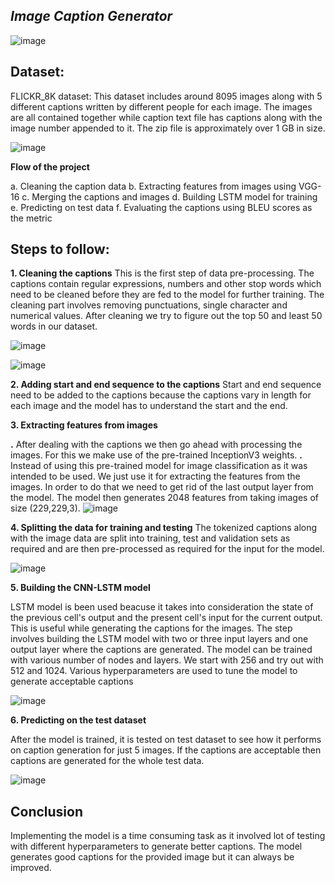 ***Image Caption Generator***
-----------------------------------------------------------------------------------------------------------
![image](https://user-images.githubusercontent.com/105269665/167598065-3035908c-32b1-409f-abac-b17b41e60bbc.png)

**Dataset:**
------------------------------------------------------------------------------------------------------
FLICKR_8K dataset: This dataset includes around 8095 images along with 5 different captions written by different people for each image. The images are all contained together while caption text file has captions along with the image number appended to it. The zip file is approximately over 1 GB in size.

![image](https://user-images.githubusercontent.com/105269665/167600950-6f4ae28b-d20d-40c7-a424-96c3e53b4d2a.png)

**Flow of the project**

a. Cleaning the caption data
b. Extracting features from images using VGG-16
c. Merging the captions and images
d. Building LSTM model for training
e. Predicting on test data
f. Evaluating the captions using BLEU scores as the metric

**Steps to follow:**
----------------------------------------------------------------------------------------------
**1. Cleaning the captions**
This is the first step of data pre-processing. The captions contain regular expressions, numbers and other stop words which need to be cleaned before they are fed to the model for further training. The cleaning part involves removing punctuations, single character and numerical values. After cleaning we try to figure out the top 50 and least 50 words in our dataset.

![image](https://user-images.githubusercontent.com/105269665/167602162-ecb1346d-23b3-42b4-a470-469ca4406477.png)

![image](https://user-images.githubusercontent.com/105269665/167602739-edf3e0aa-7346-4076-aad6-6d9f5055dc6a.png)

**2. Adding start and end sequence to the captions**
Start and end sequence need to be added to the captions because the captions vary in length for each image and the model has to understand the start and the end.

**3. Extracting features from images**

**.** After dealing with the captions we then go ahead with processing the images. For this we make use of the pre-trained InceptionV3 weights.
**.** Instead of using this pre-trained model for image classification as it was intended to be used. We just use it for extracting the features from the images. In order to do that we need to get rid of the last output layer from the model. The model then generates 2048 features from taking images of size (229,229,3).
![image](https://user-images.githubusercontent.com/105269665/167604546-293e9174-1b75-4deb-8c00-5e027e717553.png)

**4. Splitting the data for training and testing**
The tokenized captions along with the image data are split into training, test and validation sets as required and are then pre-processed as required for the input for the model.

![image](https://user-images.githubusercontent.com/105269665/167605641-21498a42-5fd4-4453-8af7-c9391ec1c84e.png)

**5. Building the CNN-LSTM model**

LSTM model is been used beacuse it takes into consideration the state of the previous cell's output and the present cell's input for the current output. This is useful while generating the captions for the images.
The step involves building the LSTM model with two or three input layers and one output layer where the captions are generated. The model can be trained with various number of nodes and layers. We start with 256 and try out with 512 and 1024. Various hyperparameters are used to tune the model to generate acceptable captions

![image](https://user-images.githubusercontent.com/105269665/167607121-e2896f78-b111-4ea5-8035-700f8c513b11.png)

**6. Predicting on the test dataset**

After the model is trained, it is tested on test dataset to see how it performs on caption generation for just 5 images. If the captions are acceptable then captions are generated for the whole test data.

![image](https://user-images.githubusercontent.com/105269665/167610212-74056995-8d0c-423b-8386-e0b3df88f141.png)

**Conclusion**
-----------------------------------------------------------------------------------------------------------------
Implementing the model is a time consuming task as it involved lot of testing with different hyperparameters to generate better captions. The model generates good captions for the provided image but it can always be improved.






